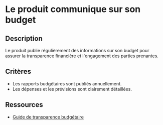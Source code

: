 # Le produit communique sur son budget

## Description

Le produit publie régulièrement des informations sur son budget pour assurer la
transparence financière et l'engagement des parties prenantes.

## Critères

- Les rapports budgétaires sont publiés annuellement.
- Les dépenses et les prévisions sont clairement détaillées.

## Ressources

- [Guide de transparence budgétaire](https://www.example.com/guide-transparence-budgetaire)
